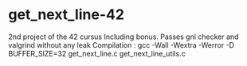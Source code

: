 # get_next_line-42
2nd project of the 42 cursus
Including bonus. Passes gnl checker and valgrind without any leak
Compilation : gcc -Wall -Wextra -Werror -D BUFFER_SIZE=32 get_next_line.c get_next_line_utils.c
